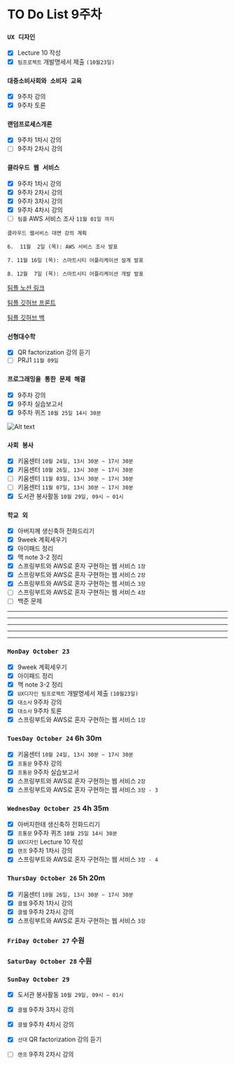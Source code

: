 # TO Do List 9주차

### `UX 디자인` 
- [x] Lecture 10 작성
- [x] `팀프로젝트` 개발명세서 제출 `(10월23일)`

### `대중소비사회와 소비자 교육`
- [x] 9주차 강의
- [x] 9주차 토론

### `랜덤프로세스개론`
- [x] 9주차 1차시 강의
- [ ] 9주차 2차시 강의

### `클라우드 웹 서비스`
- [x] 9주차 1차시 강의
- [x] 9주차 2차시 강의
- [x] 9주차 3차시 강의
- [x] 9주차 4차시 강의
- [ ] `팀플` AWS 서비스 조사 `11월 01일 까지`

```
클라우드 웹서비스 대면 강의 계획

6.  11월  2일 (목): AWS 서비스 조사 발표

7. 11월 16일 (목): 스마트시티 어플리케이션 설계 발표

8. 12월  7일 (목): 스마트시티 어플리케이션 개발 발표
```

[팀플 노션 링크](https://www.notion.so/Cloud-Web-Service-Team-Project-cb7f98e2e37c43fd98b7937e0d5018c5)

[팀플 깃허브 프론트](https://github.com/woo4826/Cloud-Web-Service-SNS-web)

[팀플 깃허브 백](https://github.com/woo4826/Cloud-Web-Service-SNS-server)

### `선형대수학`
- [x] QR factorization 강의 듣기
- [ ] PRJ1 `11월 09일`

### `프로그래밍을 통한 문제 해결`
- [x] 9주차 강의
- [x] 9주차 실습보고서
- [x] 9주차 퀴즈 `10월 25일 14시 30분`

![Alt text](%E1%84%91%E1%85%B3%E1%84%90%E1%85%A9%E1%86%BC%E1%84%86%E1%85%AE%E1%86%AB%E1%84%80%E1%85%A1%E1%86%BC%E1%84%8B%E1%85%B4%E1%84%80%E1%85%A8%E1%84%92%E1%85%AC%E1%86%A8%E1%84%89%E1%85%A5.png)

### `사회 봉사`
- [x] 키움센터 `10월 24일, 13시 30분 ~ 17시 30분`
- [x] 키움센터 `10월 26일, 13시 30분 ~ 17시 30분`
- [ ] 키움센터 `11월 03일, 13시 30분 ~ 17시 30분`
- [ ] 키움센터 `11월 07일, 13시 30분 ~ 17시 30분`
- [x] 도서관 봉사활동 `10월 29일, 09시 ~ 01시`

### `학교 외`
- [x] 아버지께 생신축하 전화드리기
- [x] 9week 계획세우기
- [x] 아이패드 정리
- [x] 맥 note 3-2 정리
- [x] 스프링부트와 AWS로 혼자 구현하는 웹 서비스 `1장`
- [x] 스프링부트와 AWS로 혼자 구현하는 웹 서비스 `2장`
- [x] 스프링부트와 AWS로 혼자 구현하는 웹 서비스 `3장`
- [ ] 스프링부트와 AWS로 혼자 구현하는 웹 서비스 `4장`
- [ ] 백준 문제

---
---
---
---
---

### `MonDay October 23` 
- [x] 9week 계획세우기
- [x] 아이패드 정리
- [x] 맥 note 3-2 정리
- [x] `UX디자인 팀프로젝트` 개발명세서 제출 `(10월23일)`
- [x] `대소사` 9주차 강의 
- [x] `대소사` 9주차 토론
- [x] 스프링부트와 AWS로 혼자 구현하는 웹 서비스 `1장`

### `TuesDay October 24` 6h 30m
- [x] 키움센터 `10월 24일, 13시 30분 ~ 17시 30분`
- [x] `프통문` 9주차 강의
- [X] `프통문` 9주차 실습보고서
- [x] 스프링부트와 AWS로 혼자 구현하는 웹 서비스 `2장`
- [x] 스프링부트와 AWS로 혼자 구현하는 웹 서비스 `3장 - 3`

### `WednesDay October 25` 4h 35m
- [x] 아버지한테 생신축하 전화드리기
- [x] `프통문` 9주차 퀴즈 `10월 25일 14시 30분` 
- [x] `UX디자인` Lecture 10 작성
- [x] `랜프` 9주차 1차시 강의
- [x] 스프링부트와 AWS로 혼자 구현하는 웹 서비스 `3장 - 4`

### `ThursDay October 26` 5h 20m
- [x] 키움센터 `10월 26일, 13시 30분 ~ 17시 30분`
- [x] `클웹` 9주차 1차시 강의
- [x] `클웹` 9주차 2차시 강의
- [x] 스프링부트와 AWS로 혼자 구현하는 웹 서비스 `3장`

### `FriDay October 27` 수원

### `SaturDay October 28` 수원

### `SunDay October 29` 
- [x] 도서관 봉사활동 `10월 29일, 09시 ~ 01시`
- [x] `클웹` 9주차 3차시 강의
- [x] `클웹` 9주차 4차시 강의
- [x] `선대` QR factorization 강의 듣기
- [ ] `랜프` 9주차 2차시 강의


